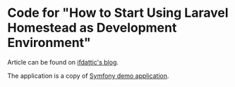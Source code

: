 # Code for "How to Start Using Laravel Homestead as Development Environment"

Article can be found on [ifdattic's blog](http://www.ifdattic.com/how-to-start-using-laravel-homestead/).

The application is a copy of [Symfony demo application](https://github.com/symfony/symfony-demo).
